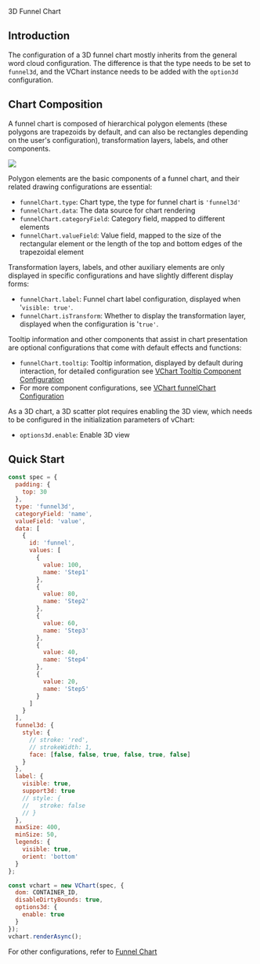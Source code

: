 3D Funnel Chart

## Introduction

The configuration of a 3D funnel chart mostly inherits from the general word cloud configuration. The difference is that the type needs to be set to `funnel3d`, and the VChart instance needs to be added with the `option3d` configuration.

## Chart Composition

A funnel chart is composed of hierarchical polygon elements (these polygons are trapezoids by default, and can also be rectangles depending on the user's configuration), transformation layers, labels, and other components.

![](https://lf9-dp-fe-cms-tos.byteorg.com/obj/bit-cloud/4d877ccaf041cff1618de3405.png)

Polygon elements are the basic components of a funnel chart, and their related drawing configurations are essential:

- `funnelChart.type`: Chart type, the type for funnel chart is `'funnel3d'`
- `funnelChart.data`: The data source for chart rendering
- `funnelChart.categoryField`: Category field, mapped to different elements
- `funnelChart.valueField`: Value field, mapped to the size of the rectangular element or the length of the top and bottom edges of the trapezoidal element

Transformation layers, labels, and other auxiliary elements are only displayed in specific configurations and have slightly different display forms:

- `funnelChart.label`: Funnel chart label configuration, displayed when '`visible: true'`.
- `funnelChart.isTransform`: Whether to display the transformation layer, displayed when the configuration is '`true'`.

Tooltip information and other components that assist in chart presentation are optional configurations that come with default effects and functions:

- `funnelChart.tooltip`: Tooltip information, displayed by default during interaction, for detailed configuration see [VChart Tooltip Component Configuration](../../../option/funnelChart#tooltip)
- For more component configurations, see [VChart funnelChart Configuration](../../../option/funnelChart)

As a 3D chart, a 3D scatter plot requires enabling the 3D view, which needs to be configured in the initialization parameters of vChart:

- `options3d.enable`: Enable 3D view

## Quick Start

```javascript livedemo
const spec = {
  padding: {
    top: 30
  },
  type: 'funnel3d',
  categoryField: 'name',
  valueField: 'value',
  data: [
    {
      id: 'funnel',
      values: [
        {
          value: 100,
          name: 'Step1'
        },
        {
          value: 80,
          name: 'Step2'
        },
        {
          value: 60,
          name: 'Step3'
        },
        {
          value: 40,
          name: 'Step4'
        },
        {
          value: 20,
          name: 'Step5'
        }
      ]
    }
  ],
  funnel3d: {
    style: {
      // stroke: 'red',
      // strokeWidth: 1,
      face: [false, false, true, false, true, false]
    }
  },
  label: {
    visible: true,
    support3d: true
    // style: {
    //   stroke: false
    // }
  },
  maxSize: 400,
  minSize: 50,
  legends: {
    visible: true,
    orient: 'bottom'
  }
};

const vchart = new VChart(spec, {
  dom: CONTAINER_ID,
  disableDirtyBounds: true,
  options3d: {
    enable: true
  }
});
vchart.renderAsync();
```

For other configurations, refer to [Funnel Chart](../../../option/funnelChart)
